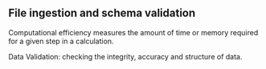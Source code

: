 ## File ingestion and schema validation

Computational efficiency measures the amount of time or memory required for a given step in a calculation.

Data Validation: checking the integrity, accuracy and structure of data.
